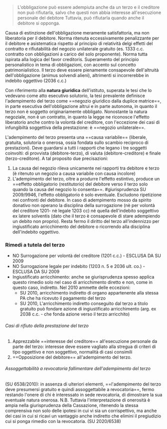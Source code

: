 > L'obbligazione può essere adempiuta anche da un terzo e il creditore non può rifiutarla, salvo che questi non abbia interesse all'esecuzione personale del debitore
> Tuttavia, può rifiutarla quando anche il debitore si opponga.

Causa di estinzione dell'obbligazione meramente satisfattoria, ma non liberatoria per il debitore.
Norma ritenuta eccessivamente penalizzante per il debitore e asistematica rispetto al principio di relatività delgi effetti del contratto e rifiutabilità del negozio unilaterale gratuito (es. 1333 c.c. contratto con obbligazioni a carico del solo proponente). Norma tutta ispirata alla logica del favor creditoris.
Superamento del principio personalistico in tema di obbligazioni, con accento sul concetto patrimonialistico.
Il terzo deve essere pienamente consapevole dell'altruità dell'obbligazione (animus solvendi alieni), altrimenti si incorrerebbe in indebito oggettivo (2036 c.c.)

Con riferimento alla **natura giuridica** dell'istituto, superata le tesi che lo vedevano come atto esecutivo solutorio, la tesi prevalente definisce l'adempimento del terzo come ==negozio giuridico dalla duplice matrice==, in parte esecutiva dell'obbligazione altrui e in parte autonoma, in quanto il terzo non è soggetto originariamente obbligato.
Nonostante la natura negoziale, non è un contratto, in quanto la legge ne riconosce l'effetto liberatorio anche contro la volontà del creditore, con l'eccezione dei casi di infungibiltà soggettiva della prestazione: è ==negozio unilaterale==.

L'adempimento del terzo presenta una ==causa variabile== (liberale, gratuita, solutoria o onerosa, ossia fondata sullo scambio reciproco di prestazioni). Deve guardarsi a tutti i rapporti che legano i tre soggetti coinvolti: di provvista (debitore-terzo), di valuta (debitore-creditore) e finale (terzo-creditore).
A tal proposito due precisazioni:
1. La causa del negozio rileva unicamente nei rapporti tra debitore e terzo (è ritenuto un negozio a causa variabile con causa incolore)
2. L'adempimento del terzo, oltre a produrre l'effetto estintivo, produce un ==effetto obbligatorio (restitutorio) del debitore verso il terzo solo quando la causa del negozio lo consenta==. #giurisprudenza SU 2009/9946, l'effetto obbligatorio è solo eventuale. Escludono ripetizione nei confronti del debitore. In caso di adempimento mosso da spirito donativo non operano la disciplina della surrogazione (nè per volontà del creditore 1201- nè legale 1203 cc) né quella dell'indebito soggettivo ex latere solventis (dato che il terzo è consapevole di stare adempiendo un debito non proprio). Resta fermo il diritto del terzo all'indennizzo per ingiustificato arricchimento del debitore o ricorrendo alla disciplina dell'indebito oggettivo.

### Rimedi a tutela del terzo
- NO Surrogazione per volontà del creditore (1201 c.c.) - ESCLUSA DA SU 2009
- NO Surrogazione legale per indebito (1203 n. 5 e 2036 ult. co.) - ESCLUSA DA SU 2009
- Ingiustificato arricchimento: anche se giurisprudenza spesso applica questo rimedio solo nel caso di arricchimento diretto e non, come in questo caso, indiretto.  Nel 2010 ammette delle eccezioni:
	- SU 2010, arricchimento indiretto di organo appartenente alla stessa PA che ha ricevuto il pagamento del terzo
	- SU 2010, L'arricchimento indiretto conseguito dal terzo a titolo gratuito può fondare azione di ingiustificato arricchimento (arg. ex 2038 c.c. - che fonda azione verso il terzo arricchito)

###### Casi di rifiuto della prestazione del terzo
1. Apprezzabile ==interesse del creditore== all'esecuzione personale da parte del terzo: interesse deve essere vagliato alla stregua di criteri di tipo oggettivo e non soggettivo, normalità di casi consimili
2. ==Opposizione del debitore== all'adempimento del terzo.

###### Assoggettabilità a revocatoria fallimentare dell'adempimento del terzo
(SU 6538/2010): in assenza di ulteriori elementi, ==l'adempimento del terzo deve presumersi gratuito e quindi assoggettabile a revocatoria==, fermo restando l'onere di chi è interessato in sede revocatoria, di dimostrare la sua eventuale natura onerosa.
N.B. Tuttavia l'interpretazione di onerosità è ampia nella giurisprudenza della Cassazione, ritenendo la stessa comprensiva non solo delle ipotesi in cui vi sia un corrispettivo, ma anche dei casi in cui si ricavi un vantaggio anche indiretto che elimini il pregiudizio cui si ponga rimedio con la revocatoria. (SU 2020/6538)
